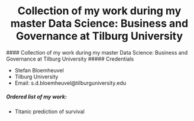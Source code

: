 <center> <h1>Collection of my work during my master Data Science: Business and Governance at Tilburg University</h1> </center>
#### Collection of my work during my master Data Science: Business and Governance at Tilburg University
##### Credentials
<ul>
  <li>Stefan Bloemheuvel</li>
  <li>Tilburg University</li>
  <li>Email: s.d.bloemheuvel@tilburguniversity.edu</li>
</ul>

##### Ordered list of my work:
<ul>
  <li>Titanic prediction of survival</li>
</ul>
